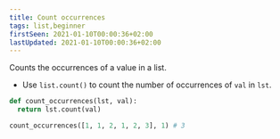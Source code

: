 ```yaml
---
title: Count occurrences
tags: list,beginner
firstSeen: 2021-01-10T00:00:36+02:00
lastUpdated: 2021-01-10T00:00:36+02:00
---
```


Counts the occurrences of a value in a list.

- Use `list.count()` to count the number of occurrences of `val` in `lst`.

```py
def count_occurrences(lst, val):
  return lst.count(val)
```

```py
count_occurrences([1, 1, 2, 1, 2, 3], 1) # 3
```
